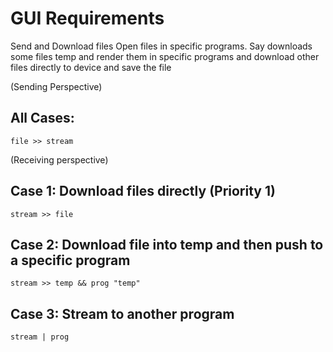 # GUI Requirements  
Send and Download files
Open files in specific programs. Say downloads some files temp and render them in specific programs and download other files directly to device and save the file

(Sending Perspective)
## All Cases:
    file >> stream
(Receiving perspective)
## Case 1: Download files directly (Priority 1)
    stream >> file
## Case 2: Download file into temp and then push to a specific program
    stream >> temp && prog "temp"
## Case 3: Stream to another program
    stream | prog
